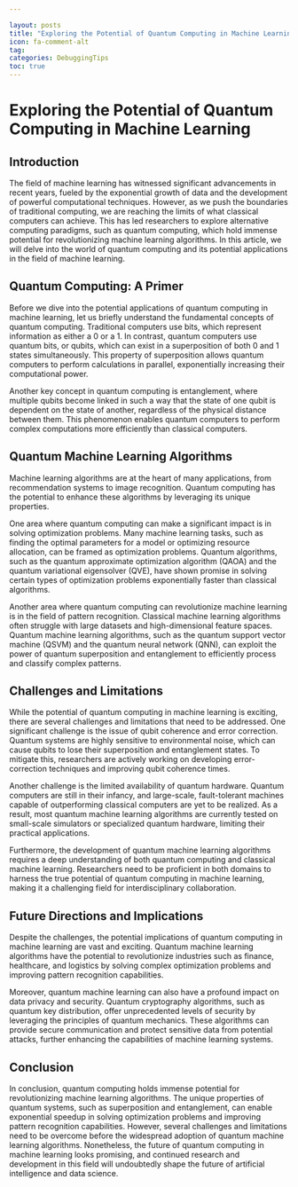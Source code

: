 ```yaml
---

layout: posts
title: "Exploring the Potential of Quantum Computing in Machine Learning"
icon: fa-comment-alt
tag:      
categories: DebuggingTips
toc: true
---
```




# Exploring the Potential of Quantum Computing in Machine Learning

## Introduction

The field of machine learning has witnessed significant advancements in recent years, fueled by the exponential growth of data and the development of powerful computational techniques. However, as we push the boundaries of traditional computing, we are reaching the limits of what classical computers can achieve. This has led researchers to explore alternative computing paradigms, such as quantum computing, which hold immense potential for revolutionizing machine learning algorithms. In this article, we will delve into the world of quantum computing and its potential applications in the field of machine learning.

## Quantum Computing: A Primer

Before we dive into the potential applications of quantum computing in machine learning, let us briefly understand the fundamental concepts of quantum computing. Traditional computers use bits, which represent information as either a 0 or a 1. In contrast, quantum computers use quantum bits, or qubits, which can exist in a superposition of both 0 and 1 states simultaneously. This property of superposition allows quantum computers to perform calculations in parallel, exponentially increasing their computational power.

Another key concept in quantum computing is entanglement, where multiple qubits become linked in such a way that the state of one qubit is dependent on the state of another, regardless of the physical distance between them. This phenomenon enables quantum computers to perform complex computations more efficiently than classical computers.

## Quantum Machine Learning Algorithms

Machine learning algorithms are at the heart of many applications, from recommendation systems to image recognition. Quantum computing has the potential to enhance these algorithms by leveraging its unique properties.

One area where quantum computing can make a significant impact is in solving optimization problems. Many machine learning tasks, such as finding the optimal parameters for a model or optimizing resource allocation, can be framed as optimization problems. Quantum algorithms, such as the quantum approximate optimization algorithm (QAOA) and the quantum variational eigensolver (QVE), have shown promise in solving certain types of optimization problems exponentially faster than classical algorithms.

Another area where quantum computing can revolutionize machine learning is in the field of pattern recognition. Classical machine learning algorithms often struggle with large datasets and high-dimensional feature spaces. Quantum machine learning algorithms, such as the quantum support vector machine (QSVM) and the quantum neural network (QNN), can exploit the power of quantum superposition and entanglement to efficiently process and classify complex patterns.

## Challenges and Limitations

While the potential of quantum computing in machine learning is exciting, there are several challenges and limitations that need to be addressed. One significant challenge is the issue of qubit coherence and error correction. Quantum systems are highly sensitive to environmental noise, which can cause qubits to lose their superposition and entanglement states. To mitigate this, researchers are actively working on developing error-correction techniques and improving qubit coherence times.

Another challenge is the limited availability of quantum hardware. Quantum computers are still in their infancy, and large-scale, fault-tolerant machines capable of outperforming classical computers are yet to be realized. As a result, most quantum machine learning algorithms are currently tested on small-scale simulators or specialized quantum hardware, limiting their practical applications.

Furthermore, the development of quantum machine learning algorithms requires a deep understanding of both quantum computing and classical machine learning. Researchers need to be proficient in both domains to harness the true potential of quantum computing in machine learning, making it a challenging field for interdisciplinary collaboration.

## Future Directions and Implications

Despite the challenges, the potential implications of quantum computing in machine learning are vast and exciting. Quantum machine learning algorithms have the potential to revolutionize industries such as finance, healthcare, and logistics by solving complex optimization problems and improving pattern recognition capabilities.

Moreover, quantum machine learning can also have a profound impact on data privacy and security. Quantum cryptography algorithms, such as quantum key distribution, offer unprecedented levels of security by leveraging the principles of quantum mechanics. These algorithms can provide secure communication and protect sensitive data from potential attacks, further enhancing the capabilities of machine learning systems.

## Conclusion

In conclusion, quantum computing holds immense potential for revolutionizing machine learning algorithms. The unique properties of quantum systems, such as superposition and entanglement, can enable exponential speedup in solving optimization problems and improving pattern recognition capabilities. However, several challenges and limitations need to be overcome before the widespread adoption of quantum machine learning algorithms. Nonetheless, the future of quantum computing in machine learning looks promising, and continued research and development in this field will undoubtedly shape the future of artificial intelligence and data science.